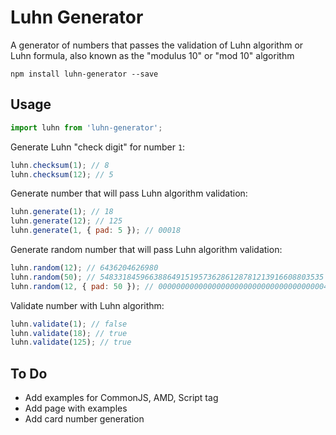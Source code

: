 # Luhn Generator
A generator of numbers that passes the validation of Luhn algorithm or Luhn formula, also known as the "modulus 10" or "mod 10" algorithm

```
npm install luhn-generator --save
```

## Usage
```js
import luhn from 'luhn-generator';
```

Generate Luhn "check digit" for number `1`:
```js
luhn.checksum(1); // 8
luhn.checksum(12); // 5
```

Generate number that will pass Luhn algorithm validation:
```js
luhn.generate(1); // 18
luhn.generate(12); // 125
luhn.generate(1, { pad: 5 }); // 00018
```

Generate random number that will pass Luhn algorithm validation:
```js
luhn.random(12); // 6436204626980
luhn.random(50); // 54833184596638864915195736286128781213916608803535
luhn.random(12, { pad: 50 }); // 00000000000000000000000000000000000004591785326079
```

Validate number with Luhn algorithm:
```js
luhn.validate(1); // false
luhn.validate(18); // true
luhn.validate(125); // true
```

## To Do

- Add examples for CommonJS, AMD, Script tag
- Add page with examples
- Add card number generation
